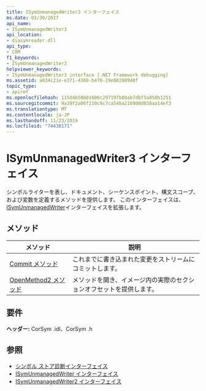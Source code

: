 ```yaml
---
title: ISymUnmanagedWriter3 インターフェイス
ms.date: 03/30/2017
api_name:
- ISymUnmanagedWriter3
api_location:
- diasymreader.dll
api_type:
- COM
f1_keywords:
- ISymUnmanagedWriter3
helpviewer_keywords:
- ISymUnmanagedWriter3 interface [.NET Framework debugging]
ms.assetid: a034c21e-e371-4360-b470-29e88288948f
topic_type:
- apiref
ms.openlocfilehash: 115d4b58b01606c29719fb88ab7dbf5a858b1251
ms.sourcegitcommit: 9a39f2a06f110c9c7ca54ba216900d038aa14ef3
ms.translationtype: MT
ms.contentlocale: ja-JP
ms.lasthandoff: 11/23/2019
ms.locfileid: "74438171"
---
```

# <a name="isymunmanagedwriter3-interface"></a>ISymUnmanagedWriter3 インターフェイス
シンボルライターを表し、ドキュメント、シーケンスポイント、構文スコープ、および変数を定義するメソッドを提供します。 このインターフェイスは、 [ISymUnmanagedWriter](../../../../docs/framework/unmanaged-api/diagnostics/isymunmanagedwriter-interface.md)インターフェイスを拡張します。  
  
## <a name="methods"></a>メソッド  
  
|メソッド|説明|  
|------------|-----------------|  
|[Commit メソッド](../../../../docs/framework/unmanaged-api/diagnostics/isymunmanagedwriter3-commit-method.md)|これまでに書き込まれた変更をストリームにコミットします。|  
|[OpenMethod2 メソッド](../../../../docs/framework/unmanaged-api/diagnostics/isymunmanagedwriter3-openmethod2-method.md)|メソッドを開き、イメージ内の実際のセクションオフセットを提供します。|  
  
## <a name="requirements"></a>要件  
 **ヘッダー:** CorSym .idl、CorSym .h  
  
## <a name="see-also"></a>参照

- [シンボル ストア診断インターフェイス](../../../../docs/framework/unmanaged-api/diagnostics/diagnostics-symbol-store-interfaces.md)
- [ISymUnmanagedWriter インターフェイス](../../../../docs/framework/unmanaged-api/diagnostics/isymunmanagedwriter-interface.md)
- [ISymUnmanagedWriter2 インターフェイス](../../../../docs/framework/unmanaged-api/diagnostics/isymunmanagedwriter2-interface.md)
